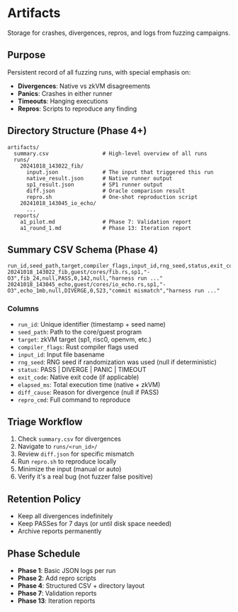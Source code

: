 # Artifacts

Storage for crashes, divergences, repros, and logs from fuzzing campaigns.

## Purpose

Persistent record of all fuzzing runs, with special emphasis on:
- **Divergences**: Native vs zkVM disagreements
- **Panics**: Crashes in either runner
- **Timeouts**: Hanging executions
- **Repros**: Scripts to reproduce any finding

## Directory Structure (Phase 4+)

```
artifacts/
  summary.csv                 # High-level overview of all runs
  runs/
    20241018_143022_fib/
      input.json              # The input that triggered this run
      native_result.json      # Native runner output
      sp1_result.json         # SP1 runner output
      diff.json               # Oracle comparison result
      repro.sh                # One-shot reproduction script
    20241018_143045_io_echo/
      ...
  reports/
    a1_pilot.md               # Phase 7: Validation report
    a1_round_1.md             # Phase 13: Iteration report
```

## Summary CSV Schema (Phase 4)

```csv
run_id,seed_path,target,compiler_flags,input_id,rng_seed,status,exit_code,elapsed_ms,diff_cause,repro_cmd
20241018_143022_fib,guest/cores/fib.rs,sp1,"-O3",fib_24,null,PASS,0,142,null,"harness run ..."
20241018_143045_echo,guest/cores/io_echo.rs,sp1,"-O3",echo_1mb,null,DIVERGE,0,523,"commit mismatch","harness run ..."
```

### Columns
- `run_id`: Unique identifier (timestamp + seed name)
- `seed_path`: Path to the core/guest program
- `target`: zkVM target (sp1, risc0, openvm, etc.)
- `compiler_flags`: Rust compiler flags used
- `input_id`: Input file basename
- `rng_seed`: RNG seed if randomization was used (null if deterministic)
- `status`: PASS | DIVERGE | PANIC | TIMEOUT
- `exit_code`: Native exit code (if applicable)
- `elapsed_ms`: Total execution time (native + zkVM)
- `diff_cause`: Reason for divergence (null if PASS)
- `repro_cmd`: Full command to reproduce

## Triage Workflow

1. Check `summary.csv` for divergences
2. Navigate to `runs/<run_id>/`
3. Review `diff.json` for specific mismatch
4. Run `repro.sh` to reproduce locally
5. Minimize the input (manual or auto)
6. Verify it's a real bug (not fuzzer false positive)

## Retention Policy

- Keep all divergences indefinitely
- Keep PASSes for 7 days (or until disk space needed)
- Archive reports permanently

## Phase Schedule

- **Phase 1**: Basic JSON logs per run
- **Phase 2**: Add repro scripts
- **Phase 4**: Structured CSV + directory layout
- **Phase 7**: Validation reports
- **Phase 13**: Iteration reports

